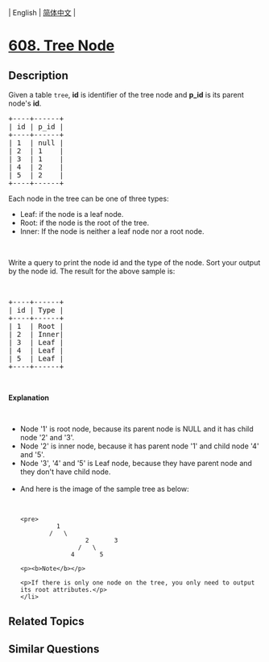 
| English | [简体中文](README.md) |

# [608. Tree Node](https://leetcode-cn.com/problems/tree-node/)

## Description

<p>Given a table <code>tree</code>, <b>id</b> is identifier of the tree node and <b>p_id</b> is its parent node&#39;s <b>id</b>.</p>

<pre>
+----+------+
| id | p_id |
+----+------+
| 1  | null |
| 2  | 1    |
| 3  | 1    |
| 4  | 2    |
| 5  | 2    |
+----+------+
</pre>
Each node in the tree can be one of three types:

<ul>
	<li>Leaf: if the node is a leaf node.</li>
	<li>Root: if the node is the root of the tree.</li>
	<li>Inner: If the node is neither a leaf node nor a root node.</li>
</ul>

<p>&nbsp;</p>
Write a query to print the node id and the type of the node. Sort your output by the node id. The result for the above sample is:

<p>&nbsp;</p>

<pre>
+----+------+
| id | Type |
+----+------+
| 1  | Root |
| 2  | Inner|
| 3  | Leaf |
| 4  | Leaf |
| 5  | Leaf |
+----+------+
</pre>

<p>&nbsp;</p>

<p><b>Explanation</b></p>

<p>&nbsp;</p>

<ul>
	<li>Node &#39;1&#39; is root node, because its parent node is NULL and it has child node &#39;2&#39; and &#39;3&#39;.</li>
	<li>Node &#39;2&#39; is inner node, because it has parent node &#39;1&#39; and child node &#39;4&#39; and &#39;5&#39;.</li>
	<li>Node &#39;3&#39;, &#39;4&#39; and &#39;5&#39; is Leaf node, because they have parent node and they don&#39;t have child node.</li>
	<br />
	<li>And here is the image of the sample tree as below:
	<p>&nbsp;</p>

	<pre>
			  1
			/   \
                      2       3
                    /   \
                  4       5
</pre>

	<p><b>Note</b></p>

	<p>If there is only one node on the tree, you only need to output its root attributes.</p>
	</li>
</ul>


## Related Topics



## Similar Questions


